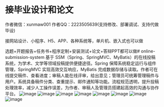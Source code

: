 
# 接毕业设计和论文
作者微信：xunmaw001  作者QQ：2223505639(支持修改、部署调试、支持代做毕设)

接网站设计、小程序、H5、APP、各种系统等，单片机、嵌入式也可以做

选题+开题报告+任务书+程序定制+安装测试+论文+答辩PPT都可以做# online-submission-system
基于 SSM（Spring、SpringMVC、MyBatis）的在线投稿系统，为学术、文学等领域投稿提供便捷途径。Spring 保障系统稳定运行与组件管理，SpringMVC 实现高效交互响应，MyBatis 完成数据存储与读取。作者可在线提交稿件、查看进度；审稿人能在线评审，给出意见；管理员可统筹管理稿件与用户。系统具备稿件分类、查重提示、邮件通知等功能。流程规范透明，提升投稿处理效率，减少人工操作误差，为作者、审稿人及管理员搭建起高效的沟通与协作平台。 
![image](https://github.com/user-attachments/assets/fdf991c1-604d-48c7-9108-82e530a5eaea)
![image](https://github.com/user-attachments/assets/010c9fb5-5dfa-4640-ba25-7214d81e0741)
![image](https://github.com/user-attachments/assets/e22921ac-3671-47ff-892e-c48efea4df48)
![image](https://github.com/user-attachments/assets/645a9084-78e1-460c-952d-913cf4fdc5f4)
![image](https://github.com/user-attachments/assets/1bb443dc-6389-49ad-b5d1-65bfc9cbe442)
![image](https://github.com/user-attachments/assets/47ee22d0-4bd8-4712-bdc4-91971cab7ed1)
![image](https://github.com/user-attachments/assets/719fb87b-8bcd-4ec1-84be-4cb819e60f5f)
![image](https://github.com/user-attachments/assets/25dc9615-2f9d-4c26-8436-6c973c3de7aa)
